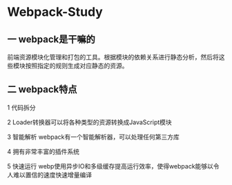 # Webpack-Study
## 一 webpack是干嘛的
前端资源模块化管理和打包的工具。根据模块的依赖关系进行静态分析，然后将这些模块按照指定的规则生成对应静态的资源。
## 二 webpack特点

 1 代码拆分
 
 2 Loader转换器可以将各种类型的资源转换成JavaScript模块
 
 3 智能解析 webpack有一个智能解析器，可以处理任何第三方库
 
 4 拥有非常丰富的插件系统
 
 5 快速运行 webp使用异步IO和多级缓存提高运行效率，使得webpack能够以令人难以置信的速度快速增量编译

